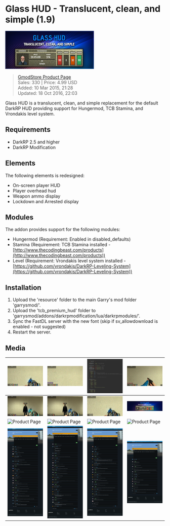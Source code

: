 # Glass HUD - Translucent, clean, and simple (1.9)
![Banner](__product/product-listing.png)
> [GmodStore Product Page](https://www.gmodstore.com/market/view/tcb-premium-glass-hud)  
Sales: 330  | Price: 4.99 USD  
Added: 10 Mar 2015, 21:28  
Updated: 18 Oct 2016, 22:03

Glass HUD is a translucent, clean, and simple replacement for the default DarkRP HUD providing support for Hungermod, TCB Stamina, and Vrondakis level system.

## Requirements
- DarkRP 2.5 and higher
- DarkRP Modification

## Elements
The following elements is redesigned:
- On-screen player HUD
- Player overhead hud
- Weapon ammo display
- Lockdown and Arrested display

## Modules
The addon provides support for the following modules:
- Hungermod (Requirement: Enabled in disabled_defaults)
- Stamina (Requirement: TCB Stamina installed - [http://www.thecodingbeast.com/products](http://www.thecodingbeast.com/products))
- Level (Requirement: Vrondakis level system installed - [https://github.com/vrondakis/DarkRP-Leveling-System](https://github.com/vrondakis/DarkRP-Leveling-System))

## Installation
1. Upload the 'resource' folder to the main Garry's mod folder 'garrysmod/'.
2. Upload the 'tcb_premium_hud' folder to 'garrysmod/addons/darkrpmodification/lua/darkrpmodules/'.
3. Sync the FastDL server with the new font (skip if sv_allowdownload is enabled - not suggested)
4. Restart the server.

## Media
| ![Default HUD - Modules Enabled](__product/product-image-modules-enabled.png) |  ![HUD Elements - Lockdown & Arrested](__product/product-image-lockdown-arrested.png) |  ![Configuration](__product/product-image-configuration.png) | ![HUD Elements - Ammo Display](__product/product-image-ammo-display.png)
|---|---|---|---|
| ![Overhead HUD - Modules Enabled](__product/product-image-overhead-modules.png) |  ![Overhead HUD - Modules Disabled](__product/product-image-overhead.png) |  ![Default HUD - Modules Disabled](__product/product-image-hud.png) | ![Product Header](__product/product-header.png)
| ![Product Page](__product/product-page-1.png)    |  ![Product Page](__product/product-page-2.png)  |  ![Product Page](__product/product-page-3.png) | ![Product Page](__product/product-page-4.png)
| ![Product Discussion](__product/product-discussion-1.png)    |  ![Product Discussion](__product/product-discussion-2.png)  |  ![Product Discussion](__product/product-discussion-3.png) | ![Product Discussion](__product/product-discussion-4.png)

